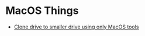 # MacOS Things

- [Clone drive to smaller drive using only MacOS tools](http://apple.stackexchange.com/questions/48798/cloning-a-half-full-500-gb-drive-to-a-256-gb-ssd-drive)
